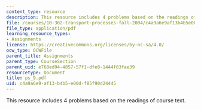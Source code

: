 ```yaml
---
content_type: resource
description: This resource includes 4 problems based on the readings of course text.
file: /courses/10-302-transport-processes-fall-2004/c4a9a6e9af13b4b5e00df85f90d24445_ps_9.pdf
file_type: application/pdf
learning_resource_types:
- Assignments
license: https://creativecommons.org/licenses/by-nc-sa/4.0/
ocw_type: OCWFile
parent_title: Assignments
parent_type: CourseSection
parent_uid: e768ed94-4857-57f1-dfe8-1444f83fae39
resourcetype: Document
title: ps_9.pdf
uid: c4a9a6e9-af13-b4b5-e00d-f85f90d24445
---
```

This resource includes 4 problems based on the readings of course text.
